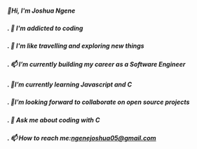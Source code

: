 ##### 👋Hi, I'm Joshua Ngene

##### . 👀 I'm addicted to coding
##### . 👀 I'm like travelling and exploring new things
##### . 📫 I’m currently building my career as a Software Engineer
##### . 🌱I’m currently learning Javascript and C
##### . 🌱I’m looking forward to collaborate on open source projects
##### . 💬 Ask me about coding with C
##### . 📫 How to reach me:ngenejoshua05@gmail.com

